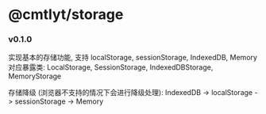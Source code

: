 # @cmtlyt/storage

### v0.1.0

实现基本的存储功能, 支持 localStorage, sessionStorage, IndexedDB, Memory
对应暴露类: LocalStorage, SessionStorage, IndexedDBStorage, MemoryStorage

存储降级 (浏览器不支持的情况下会进行降级处理): IndexedDB -> localStorage -> sessionStorage -> Memory
